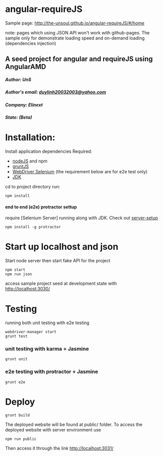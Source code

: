 # angular-requireJS
Sample page: http://the-unsoul.github.io/angular-requireJS/#/home

note: pages which using JSON API won't work with github-pages. The sample only for demonstrate loading speed and on-demand loading (dependencies injection)

## A seed project for angular and requireJS using AngularAMD
##### Author: UnS
##### Author's email: duylinh20032003@yahoo.com
##### Company: Elinext
##### State: (Beta) 


# Installation:
Install application dependencies
Required:
 - [nodeJS](https://nodejs.org/download/) and npm
 - [gruntJS](http://gruntjs.com/)
 - [WebDriver Selenium](http://docs.seleniumhq.org/download/) (the requirement below are for e2e test only)
 - [JDK](http://www.oracle.com/technetwork/java/javase/downloads/jdk8-downloads-2133151.html)

cd to project directory run:
```
npm install
```

#### end to end (e2e) protractor settup

require [Selenium Server] running along with JDK. 
Check out [server-setup](http://angular.github.io/protractor/#/server-setup)
```
npm install -g protractor
```

# Start up localhost  and json

Start node server then start fake API for the project
```
npm start
npm run json
```
access sample project seed at development state with [http://localhost:3030/](http://localhost:3030/)

# Testing

running both unit testing with e2e testing
```
webdriver-manager start
grunt test
```

### unit testing with karma + Jasmine
```
grunt unit
```

### e2e testing with protractor + Jasmine
```
grunt e2e
````

# Deploy 
```
grunt build
```
The deployed website will be found at public/ folder.
To access the deployed website with server environment use
```
npm run public
```
Then access it through the link [http://localhost:3031/](http://localhost:3031/)
